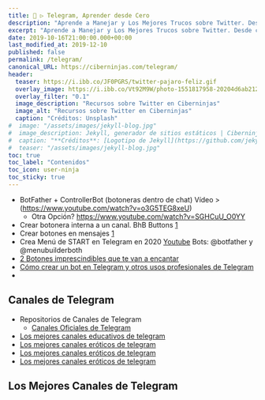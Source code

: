 ```yaml
---
title: 🐤 ▷ Telegram, Aprender desde Cero
description: "Aprende a Manejar y Los Mejores Trucos sobre Twitter. Desde cero todo lo que debes saber"
excerpt: "Aprende a Manejar y Los Mejores Trucos sobre Twitter. Desde cero todo lo que debes saber"
date: 2019-10-16T21:00:00.000+00:00
last_modified_at: 2019-12-10
published: false
permalink: /telegram/
canonical_URL: https://ciberninjas.com/telegram/
header:
  teaser: https://i.ibb.co/JF0PGRS/twitter-pajaro-feliz.gif
  overlay_image: https://i.ibb.co/Vt92M9W/photo-1551817958-20204d6ab212-ixlib-rb-1-2.jpg
  overlay_filter: "0.1"
  image_description: "Recursos sobre Twitter en Ciberninjas"
  image_alt: "Recursos sobre Twitter en Ciberninjas"
  caption: "Créditos: Unsplash"
#  image: "/assets/images/jekyll-blog.jpg"
#  image_description: Jekyll, generador de sitios estáticos | Ciberninjas
#  caption: "**Créditos**: [Logotipo de Jekyll](https://github.com/jekyll/brand) extraído del repositorio de Marketing de Jekyll. Edición y montaje de Elaboración Propia"
#  teaser: "/assets/images/jekyll-blog.jpg"
toc: true
toc_label: "Contenidos"
toc_icon: user-ninja
toc_sticky: true
---
```


* BotFather + ControllerBot (botoneras dentro de chat) Vídeo > (https://www.youtube.com/watch?v=o3G5TEG8xeU)
  * Otra Opción? https://www.youtube.com/watch?v=SGHCuU_O0YY
* Crear botonera interna a un canal. BhB Buttons [1](https://telegra.ph/TUTORIAL-BOTONES-INLINE-09-17)
* Crear botones en mensajes [1](https://www.androidsis.com/mensajes-con-botones-en-telegram/)
* Crea Menú de START en Telegram en 2020 [Youtube](https://www.youtube.com/watch?v=G-DHIIrxY7k) Bots: @botfather y @menubuilderboth <!-- @ciberninjasbot -->
* [2 Botones imprescindibles que te van a encantar](https://www.androidsis.com/bots-imprescindibles-telegram/)
* [Cómo crear un bot en Telegram y otros usos profesionales de Telegram](https://www.cemd.solutions/%E2%96%BAcomo-crear-bot-telegram-usos-profesionales-telegram/#Manybot_nos_presenta_a_BotFather_el_bot_para_manejarlos_a_todos)
* <!-- Organiza tu telegram con una botonera: https://educandogeek.github.io/78/ -->

## Canales de Telegram

* Repositorios de Canales de Telegram
  * [Canales Oficiales de Telegram](https://tlgrm.es/channels/education)
* [Los mejores canales educativos de telegram](https://tlgrm.es/channels/education)
* [Los mejores canales eróticos de telegram](https://tlgrm.es/channels/adult)
* [Los mejores canales eróticos de telegram](https://tlgrm.es/channels/adult)
* [Los mejores canales eróticos de telegram](https://tlgrm.es/channels/adult)

## Los Mejores Canales de Telegram

